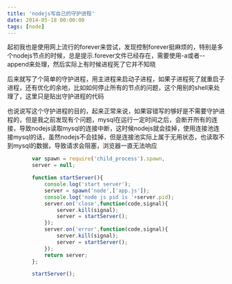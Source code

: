 ```yaml
---
title: 'nodejs写自己的守护进程'
date: 2014-05-18 00:00:00
tags: [node]
---
```


起初我也是使用网上流行的forever来尝试，发现控制forever挺麻烦的，特别是多个nodejs节点的时候，总是提示.forever文件已经存在，需要使用-a或者--append来处理，然后实际上有时候进程死了它并不知晓  

后来就写了个简单的守护进程，用主进程来启动子进程，如果子进程死了就重启子进程，还有优化的余地，比如如何停止所有的节点的问题，这个用别的shell来处理了，这里只是贴出守护进程的代码  

也说说写这个守护进程的目的，起来正常来说，如果容错写的够好是不需要守护进程的，但是我之前发现有个问题，mysql在运行一定时间之后，会断开所有的连接，导致nodejs读取mysql的连接中断，这时候nodejs就会挂掉，使用连接池连接mysql的话，虽然nodejs不会挂掉，但是连接池实际上属于无用状态，也读取不到mysql的数据，导致请求会阻塞，浏览器一直无法响应  

``` javascript
		var spawn = require('child_process').spawn,
    	server = null;

		function startServer(){
		    console.log('start server');
		    server = spawn('node',['app.js']);
		    console.log('node js pid is '+server.pid);
		    server.on('close',function(code,signal){
		        server.kill(signal);
		        server = startServer();
		    });
		    server.on('error',function(code,signal){
		        server.kill(signal);
		        server = startServer();
		    });
		    return server;
		};

		startServer();
```